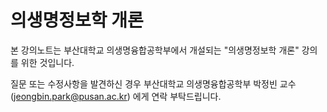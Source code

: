 # 의생명정보학 개론

본 강의노트는 부산대학교 의생명융합공학부에서 개설되는 "의생명정보학 개론" 강의를 위한 것입니다.

질문 또는 수정사항을 발견하신 경우 부산대학교 의생명융합공학부 박정빈 교수 (<jeongbin.park@pusan.ac.kr>) 에게 연락 부탁드립니다.